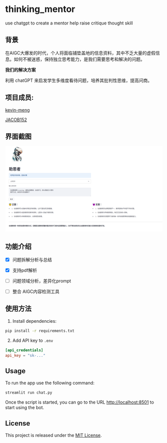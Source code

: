 # thinking_mentor

use chatgpt to create a mentor help raise critique thought skill

## 背景
在AIGC大爆发的时代，个人将面临铺垫盖地的信息资料，其中不乏大量的虚假信息。如何不被迷惑，保持独立思考能力，是我们需要思考和解决的问题。

**我们的解决方案**

利用 chatGPT 来启发学生多维度看待问题，培养其批判性思维，提高问商。

## 项目成员:
[kevin-meng](https://github.com/kevin-meng)


[JACOB152](https://github.com/JACOB152)


## 界面截图
![](./pic/screenshot.png)


## 功能介绍
- [x] 问题拆解分析与总结
- [x] 支持pdf解析
- [ ] 问题领域分析，差异化prompt
- [ ] 整合 AIGC内容检测工具


## 使用方法

1. Install dependencies:

```bash
pip install -r requirements.txt
```

2. Add API key to `.env`

```toml
[api_credentials]
api_key = "sk-..."
```

## Usage

To run the app use the following command:

```bash
streamlit run chat.py
```

Once the script is started, you can go to the URL [http://localhost:8501](http://localhost:8501) to start using the bot.

## License

This project is released under the [MIT License](LICENSE).



  
